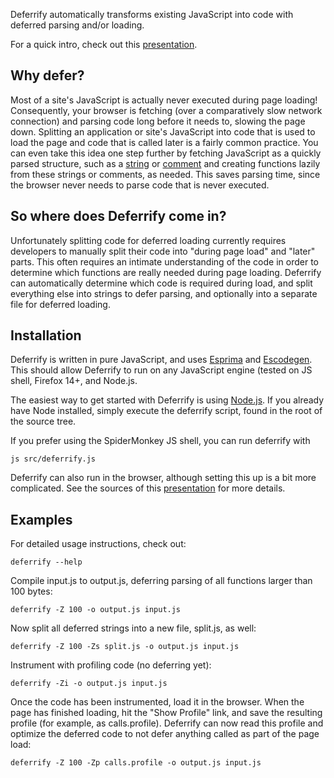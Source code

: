Deferrify automatically transforms existing JavaScript into code with deferred parsing and/or loading.

For a quick intro, check out this [presentation](http://deferrify.com/slides/).


Why defer?
----------

Most of a site's JavaScript is actually never executed during page loading! Consequently, your browser is fetching (over a comparatively slow network connection) and parsing code long before it needs to, slowing the page down. Splitting an application or site's JavaScript into code that is used to load the page and code that is called later is a fairly common practice. You can even take this idea one step further by fetching JavaScript as a quickly parsed structure, such as a [string](http://blog.sproutcore.com/faster-loading-through-eval/) or [comment](http://googlecode.blogspot.com/2009/09/gmail-for-mobile-html5-series-reducing.html) and creating functions lazily from these strings or comments, as needed. This saves parsing time, since the browser never needs to parse code that is never executed.

So where does Deferrify come in?
--------------------------------

Unfortunately splitting code for deferred loading currently requires developers to manually split their code into "during page load" and "later" parts. This often requires an intimate understanding of the code in order to determine which functions are really needed during page loading. Deferrify can automatically determine which code is required during load, and split everything else into strings to defer parsing, and optionally into a separate file for deferred loading.


Installation
------------

Deferrify is written in pure JavaScript, and uses [Esprima](http://esprima.org/) and [Escodegen](https://github.com/Constellation/escodegen). This should allow Deferrify to run on any JavaScript engine (tested on JS shell, Firefox 14+, and Node.js.

The easiest way to get started with Deferrify is using [Node.js](http://nodejs.org/). If you already have Node installed, simply execute the deferrify script, found in the root of the source tree.

If you prefer using the SpiderMonkey JS shell, you can run deferrify with

    js src/deferrify.js

Deferrify can also run in the browser, although setting this up is a bit more complicated. See the sources of this [presentation](http://deferrify.com/slides/) for more details.


Examples
--------

For detailed usage instructions, check out:

    deferrify --help

Compile input.js to output.js, deferring parsing of all functions larger than 100 bytes:

    deferrify -Z 100 -o output.js input.js

Now split all deferred strings into a new file, split.js, as well:

    deferrify -Z 100 -Zs split.js -o output.js input.js

Instrument with profiling code (no deferring yet):

    deferrify -Zi -o output.js input.js

Once the code has been instrumented, load it in the browser. When the page has finished loading, hit the "Show Profile" link, and save the resulting profile (for example, as calls.profile). Deferrify can now read this profile and optimize the deferred code to not defer anything called as part of the page load:

    deferrify -Z 100 -Zp calls.profile -o output.js input.js
